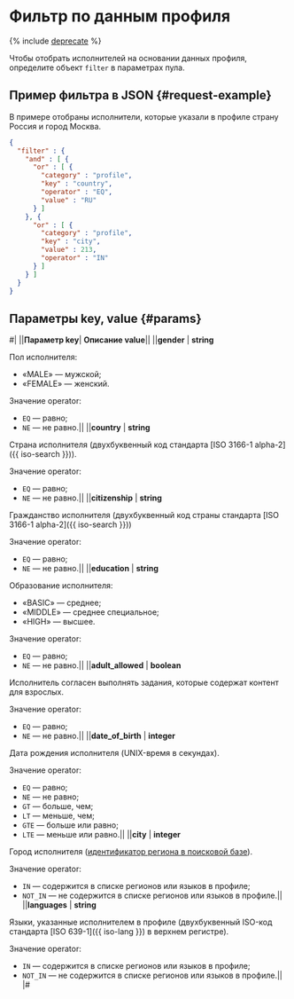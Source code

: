 # Фильтр по данным профиля

{% include [deprecate](../../_includes/deprecate.md) %}

Чтобы отобрать исполнителей на основании данных профиля, определите объект `filter` в параметрах пула.

## Пример фильтра в JSON {#request-example}

В примере отобраны исполнители, которые указали в профиле страну Россия и город Москва.

```json
{
  "filter" : {
    "and" : [ {
      "or" : [ {
        "category" : "profile",
        "key" : "country",
        "operator" : "EQ",
        "value" : "RU"
      } ]
    }, {
      "or" : [ {
        "category" : "profile",
        "key" : "city",
        "value" : 213,
        "operator" : "IN"
      } ]
    } ]
  }
}
```

## Параметры key, value {#params}

#|
||**Параметр key**| **Описание value**||
||**gender** | **string**

Пол исполнителя:

- «MALE» — мужской;
- «FEMALE» — женский.

Значение operator:

- `EQ` — равно;
- `NE` — не равно.||
||**country** | **string**

Страна исполнителя (двухбуквенный код стандарта [ISO 3166-1 alpha-2]({{ iso-search }})).

Значение operator:

- `EQ` — равно;
- `NE` — не равно.||
||**citizenship** | **string**

Гражданство исполнителя (двухбуквенный код страны стандарта [ISO 3166-1 alpha-2]({{ iso-search }}))

Значение operator:

- `EQ` — равно;
- `NE` — не равно.||
||**education** | **string**

Образование исполнителя:

- «BASIC» — среднее;
- «MIDDLE» — среднее специальное;
- «HIGH» — высшее.

Значение operator:

- `EQ` — равно;
- `NE` — не равно.||
||**adult_allowed** | **boolean**

Исполнитель согласен выполнять задания, которые содержат контент для взрослых.

Значение operator:

- `EQ` — равно;
- `NE` — не равно.||
||**date_of_birth** | **integer**

Дата рождения исполнителя (UNIX-время в секундах).

Значение operator:

- `EQ` — равно;
- `NE` — не равно;
- `GT` — больше, чем;
- `LT` — меньше, чем;
- `GTE` — больше или равно;
- `LTE` — меньше или равно.||
||**city** | **integer**

Город исполнителя ([идентификатор региона в поисковой базе](regions.md)).

Значение operator:

- `IN` — содержится в списке регионов или языков в профиле;
- `NOT_IN` — не содержится в списке регионов или языков в профиле.||
||**languages** | **string**

Языки, указанные исполнителем в профиле (двухбуквенный ISO-код стандарта [ISO 639-1]({{ iso-lang }}) в верхнем регистре).

Значение operator:

- `IN` — содержится в списке регионов или языков в профиле;
- `NOT_IN` — не содержится в списке регионов или языков в профиле.||
|#